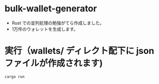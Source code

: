 # bulk-wallet-generator

* Rust での並列処理の勉強がてら作成しました。
* 1万件のウォレットを生成します。



# 実行（wallets/ ディレクト配下に json ファイルが作成されます)
```
cargo run
```
